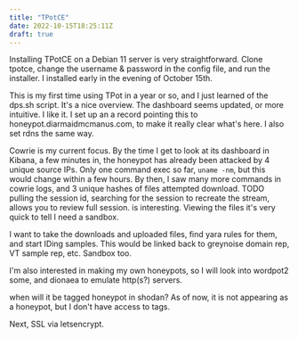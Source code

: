 ```yaml
---
title: "TPotCE"
date: 2022-10-15T18:25:11Z
draft: true
---
```


Installing TPotCE on a Debian 11 server is very straightforward. Clone tpotce, change the username & password in the config file, and run the installer. I installed early in the evening of October 15th. 

This is my first time using TPot in a year or so, and I just learned of the dps.sh script. It's a nice overview. The dashboard seems updated, or more intuitive. I like it. I set up an a record pointing this to honeypot.diarmaidmcmanus.com, to make it really clear what's here. I also set rdns the same way.

Cowrie is my current focus. By the time I get to look at its dashboard in Kibana, a few minutes in, the honeypot has already been attacked by 4 unique source IPs. Only one command exec so far, `uname -nm`, but this would change within a few hours. By then, I saw many more commands in cowrie logs, and 3 unique hashes of files attempted download. TODO pulling the session id, searching for the session to recreate the stream, allows you to review full session. is interesting. Viewing the files it's very quick to tell I need a sandbox.

I want to take the downloads and uploaded files, find yara rules for them, and start IDing samples. This would be linked back to greynoise domain rep, VT sample rep, etc. Sandbox too.

I'm also interested in making my own honeypots, so I will look into wordpot2 some, and dionaea to emulate http(s?) servers. 

when will it be tagged honeypot in shodan? As of now, it is not appearing as a honeypot, but I don't have access to tags.

Next, SSL via letsencrypt. 
